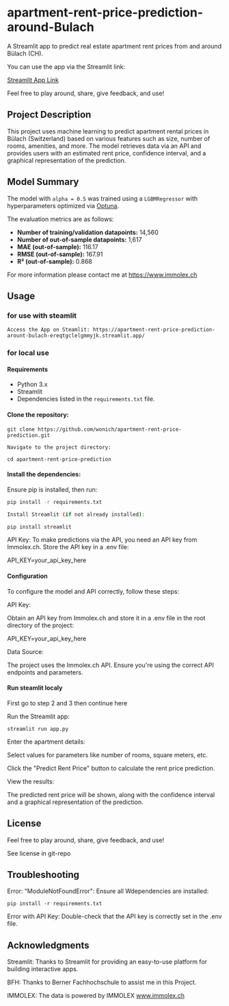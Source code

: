# apartment-rent-price-prediction-around-Bulach

A Streamlit app to predict real estate apartment rent prices from and around Bülach (CH).

You can use the app via the Streamlit link:

[Streamlit App Link](https://apartment-rent-price-prediction-arount-bulach-ereqtgclelgmmyjk.streamlit.app/)  <!-- Add your Streamlit app URL here -->

Feel free to play around, share, give feedback, and use!

## Project Description

This project uses machine learning to predict apartment rental prices in Bülach (Switzerland) based on various features such as size, number of rooms, amenities, and more. The model retrieves data via an API and provides users with an estimated rent price, confidence interval, and a graphical representation of the prediction.

## Model Summary
The model with `alpha = 0.5` was trained using a `LGBMRegressor` with hyperparameters optimized via [Optuna](https://optuna.org/).

The evaluation metrics are as follows:

- **Number of training/validation datapoints:** 14,560  
- **Number of out-of-sample datapoints:** 1,617  
- **MAE (out-of-sample):** 116.17  
- **RMSE (out-of-sample):** 167.91  
- **R² (out-of-sample):** 0.868

For more information please contact me at https://www.immolex.ch

## Usage
### for use with steamlit
    Access the App on Steamlit: https://apartment-rent-price-prediction-arount-bulach-ereqtgclelgmmyjk.streamlit.app/

### for local use
#### Requirements

- Python 3.x
- Streamlit
- Dependencies listed in the `requirements.txt` file.

#### Clone the repository:
```
git clone https://github.com/wonich/apartment-rent-price-prediction.git

Navigate to the project directory:

cd apartment-rent-price-prediction
```
#### Install the dependencies:
Ensure pip is installed, then run:

```bash
pip install -r requirements.txt

Install Streamlit (if not already installed):

pip install streamlit
```
API Key:
To make predictions via the API, you need an API key from Immolex.ch. Store the API key in a .env file:

API_KEY=your_api_key_here

#### Configuration

To configure the model and API correctly, follow these steps:

API Key:

Obtain an API key from Immolex.ch and store it in a .env file in the root directory of the project:

API_KEY=your_api_key_here

Data Source:

The project uses the Immolex.ch API. Ensure you're using the correct API endpoints and parameters.

#### Run steamlit localy
First go to step 2 and 3 then continue here

Run the Streamlit app:

```streamlit run app.py```

Enter the apartment details:

Select values for parameters like number of rooms, square meters, etc.

Click the "Predict Rent Price" button to calculate the rent price prediction.


View the results:

The predicted rent price will be shown, along with the confidence interval and a graphical representation of the prediction.


## License

Feel free to play around, share, give feedback, and use!

See license in git-repo


## Troubleshooting

Error: "ModuleNotFoundError": Ensure all Wdependencies are installed:

```pip install -r requirements.txt```

Error with API Key: Double-check that the API key is correctly set in the .env file.

## Acknowledgments

Streamlit: Thanks to Streamlit for providing an easy-to-use platform for building interactive apps.
    
BFH: Thanks to Berner Fachhochschule to assist me in this Project.

IMMOLEX: The data is powered by IMMOLEX www.immolex.ch
